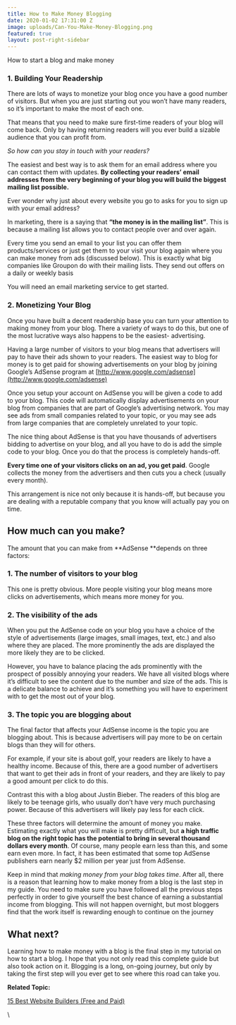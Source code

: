 ```yaml
---
title: How to Make Money Blogging
date: 2020-01-02 17:31:00 Z
image: uploads/Can-You-Make-Money-Blogging.png
featured: true
layout: post-right-sidebar
---
```


How to start a blog and make money

### 1. Building Your Readership

There are lots of ways to monetize your blog once you have a good number of visitors. But when you are just starting out you won’t have many readers, so it’s important to make the most of each one.

That means that you need to make sure first-time readers of your blog will come back. Only by having returning readers will you ever build a sizable audience that you can profit from.

*So how can you stay in touch with your readers?*

The easiest and best way is to ask them for an email address where you can contact them with updates. **By collecting your readers’ email addresses from the very beginning of your blog you will build the biggest mailing list possible.**

Ever wonder why just about every website you go to asks for you to sign up with your email address?

In marketing, there is a saying that **“the money is in the mailing list”**. This is because a mailing list allows you to contact people over and over again.

Every time you send an email to your list you can offer them products/services or just get them to your visit your blog again where you can make money from ads (discussed below). This is exactly what big companies like Groupon do with their mailing lists. They send out offers on a daily or weekly basis

You will need an email marketing service to get started.

### 2. Monetizing Your Blog

Once you have built a decent readership base you can turn your attention to making money from your blog. There a variety of ways to do this, but one of the most lucrative ways also happens to be the easiest- advertising.

Having a large number of visitors to your blog means that advertisers will pay to have their ads shown to your readers. The easiest way to blog for money is to get paid for showing advertisements on your blog by joining Google’s AdSense program at [http://www.google.com/adsense](http://www.google.com/adsense)

Once you setup your account on AdSense you will be given a code to add to your blog. This code will automatically display advertisements on your blog from companies that are part of Google’s advertising network. You may see ads from small companies related to your topic, or you may see ads from large companies that are completely unrelated to your topic.

The nice thing about AdSense is that you have thousands of advertisers bidding to advertise on your blog, and all you have to do is add the simple code to your blog. Once you do that the process is completely hands-off.

**Every time one of your visitors clicks on an ad, you get paid**. Google collects the money from the advertisers and then cuts you a check (usually every month).

This arrangement is nice not only because it is hands-off, but because you are dealing with a reputable company that you know will actually pay you on time.

## How much can you make?

The amount that you can make from **AdSense **depends on three factors:

### 1. The number of visitors to your blog

This one is pretty obvious. More people visiting your blog means more clicks on advertisements, which means more money for you.

### 2. The visibility of the ads

When you put the AdSense code on your blog you have a choice of the style of advertisements (large images, small images, text, etc.) and also where they are placed. The more prominently the ads are displayed the more likely they are to be clicked.

However, you have to balance placing the ads prominently with the prospect of possibly annoying your readers. We have all visited blogs where it’s difficult to see the content due to the number and size of the ads. This is a delicate balance to achieve and it’s something you will have to experiment with to get the most out of your blog.

### 3. The topic you are blogging about

The final factor that affects your AdSense income is the topic you are blogging about. This is because advertisers will pay more to be on certain blogs than they will for others.

For example, if your site is about golf, your readers are likely to have a healthy income. Because of this, there are a good number of advertisers that want to get their ads in front of your readers, and they are likely to pay a good amount per click to do this.

Contrast this with a blog about Justin Bieber. The readers of this blog are likely to be teenage girls, who usually don’t have very much purchasing power. Because of this advertisers will likely pay less for each click.

These three factors will determine the amount of money you make. Estimating exactly what you will make is pretty difficult, but **a high traffic blog on the right topic has the potential to bring in several thousand dollars every month**. Of course, many people earn less than this, and some earn even more. In fact, it has been estimated that some top AdSense publishers earn nearly $2 million per year just from AdSense.

Keep in mind that *making money from your blog takes time*. After all, there is a reason that learning how to make money from a blog is the last step in my guide. You need to make sure you have followed all the previous steps perfectly in order to give yourself the best chance of earning a substantial income from blogging. This will not happen overnight, but most bloggers find that the work itself is rewarding enough to continue on the journey

## What next?

Learning how to make money with a blog is the final step in my tutorial on how to start a blog. I hope that you not only read this complete guide but also took action on it. Blogging is a long, on-going journey, but only by taking the first step will you ever get to see where this road can take you.

**Related Topic:**

[15 Best Website Builders (Free and Paid)](2020/02/13/best-website-builders-free-and-paid.html)

\
